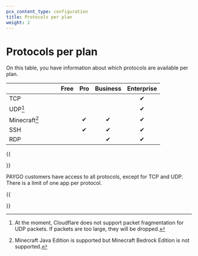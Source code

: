 ```yaml
---
pcx_content_type: configuration
title: Protocols per plan
weight: 2
---
```


# Protocols per plan

On this table, you have information about which protocols are available per plan.

|                               | Free | Pro | Business | Enterprise |
| :---------------------------- | :--: | :-: | :------: | :--------: |
| TCP                           |      |     |          |     ✔      |
| UDP[^1]                       |      |     |          |     ✔      |
| Minecraft[^2]                 |      |  ✔  |    ✔     |     ✔      |
| SSH                           |      |  ✔  |    ✔     |     ✔      |
| RDP                           |      |     |    ✔     |     ✔      |

[^1]: At the moment, Cloudflare does not support packet fragmentation for UDP packets. If packets are too large, they will be dropped.

[^2]: Minecraft Java Edition is supported but Minecraft Bedrock Edition is not supported.

{{<Aside type="note">}}

PAYGO customers have access to all protocols, except for TCP and UDP. There is a limit of one app per protocol.

{{</Aside>}}